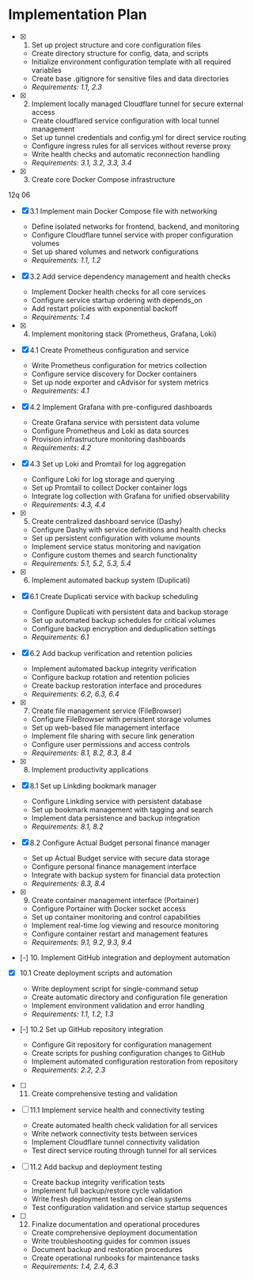 # Implementation Plan

- [x] 1. Set up project structure and core configuration files

  - Create directory structure for config, data, and scripts
  - Initialize environment configuration template with all required variables
  - Create base .gitignore for sensitive files and data directories
  - _Requirements: 1.1, 2.3_

- [x] 2. Implement locally managed Cloudflare tunnel for secure external access

  - Create cloudflared service configuration with local tunnel management
  - Set up tunnel credentials and config.yml for direct service routing
  - Configure ingress rules for all services without reverse proxy
  - Write health checks and automatic reconnection handling
  - _Requirements: 3.1, 3.2, 3.3, 3.4_

- [x] 3. Create core Docker Compose infrastructure

12q 06

- [x] 3.1 Implement main Docker Compose file with networking

  - Define isolated networks for frontend, backend, and monitoring
  - Configure Cloudflare tunnel service with proper configuration volumes
  - Set up shared volumes and network configurations
  - _Requirements: 1.1, 1.2_

- [x] 3.2 Add service dependency management and health checks

  - Implement Docker health checks for all core services
  - Configure service startup ordering with depends_on
  - Add restart policies with exponential backoff
  - _Requirements: 1.4_

- [x] 4. Implement monitoring stack (Prometheus, Grafana, Loki)

- [x] 4.1 Create Prometheus configuration and service

  - Write Prometheus configuration for metrics collection
  - Configure service discovery for Docker containers
  - Set up node exporter and cAdvisor for system metrics
  - _Requirements: 4.1_

- [x] 4.2 Implement Grafana with pre-configured dashboards

  - Create Grafana service with persistent data volume
  - Configure Prometheus and Loki as data sources
  - Provision infrastructure monitoring dashboards
  - _Requirements: 4.2_

- [x] 4.3 Set up Loki and Promtail for log aggregation

  - Configure Loki for log storage and querying
  - Set up Promtail to collect Docker container logs
  - Integrate log collection with Grafana for unified observability
  - _Requirements: 4.3, 4.4_

- [x] 5. Create centralized dashboard service (Dashy)

  - Configure Dashy with service definitions and health checks
  - Set up persistent configuration with volume mounts
  - Implement service status monitoring and navigation
  - Configure custom themes and search functionality
  - _Requirements: 5.1, 5.2, 5.3, 5.4_

- [x] 6. Implement automated backup system (Duplicati)

- [x] 6.1 Create Duplicati service with backup scheduling

  - Configure Duplicati with persistent data and backup storage
  - Set up automated backup schedules for critical volumes
  - Configure backup encryption and deduplication settings
  - _Requirements: 6.1_

- [x] 6.2 Add backup verification and retention policies

  - Implement automated backup integrity verification
  - Configure backup rotation and retention policies
  - Create backup restoration interface and procedures
  - _Requirements: 6.2, 6.3, 6.4_

- [x] 7. Create file management service (FileBrowser)

  - Configure FileBrowser with persistent storage volumes
  - Set up web-based file management interface
  - Implement file sharing with secure link generation
  - Configure user permissions and access controls
  - _Requirements: 8.1, 8.2, 8.3, 8.4_

- [x] 8. Implement productivity applications

- [x] 8.1 Set up Linkding bookmark manager

  - Configure Linkding service with persistent database
  - Set up bookmark management with tagging and search
  - Implement data persistence and backup integration
  - _Requirements: 8.1, 8.2_

- [x] 8.2 Configure Actual Budget personal finance manager

  - Set up Actual Budget service with secure data storage
  - Configure personal finance management interface
  - Integrate with backup system for financial data protection
  - _Requirements: 8.3, 8.4_

- [x] 9. Create container management interface (Portainer)

  - Configure Portainer with Docker socket access
  - Set up container monitoring and control capabilities
  - Implement real-time log viewing and resource monitoring
  - Configure container restart and management features
  - _Requirements: 9.1, 9.2, 9.3, 9.4_

- [-] 10. Implement GitHub integration and deployment automation


- [x] 10.1 Create deployment scripts and automation


  - Write deployment script for single-command setup
  - Create automatic directory and configuration file generation
  - Implement environment validation and error handling
  - _Requirements: 1.1, 1.2, 1.3_

- [-] 10.2 Set up GitHub repository integration


  - Configure Git repository for configuration management
  - Create scripts for pushing configuration changes to GitHub
  - Implement automated configuration restoration from repository
  - _Requirements: 2.2, 2.3_

- [ ] 11. Create comprehensive testing and validation
- [ ] 11.1 Implement service health and connectivity testing

  - Create automated health check validation for all services
  - Write network connectivity tests between services
  - Implement Cloudflare tunnel connectivity validation
  - Test direct service routing through tunnel for all services

- [ ] 11.2 Add backup and deployment testing

  - Create backup integrity verification tests
  - Implement full backup/restore cycle validation
  - Write fresh deployment testing on clean systems
  - Test configuration validation and service startup sequences

- [ ] 12. Finalize documentation and operational procedures
  - Create comprehensive deployment documentation
  - Write troubleshooting guides for common issues
  - Document backup and restoration procedures
  - Create operational runbooks for maintenance tasks
  - _Requirements: 1.4, 2.4, 6.3_
